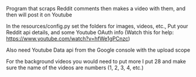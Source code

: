Program that scraps Reddit comments then makes a video with them, and then will post it on Youtube


In the resources/config.py set the folders for images, videos, etc., Put your Reddit api details, and some Youtube OAuth info (Watch this for help: https://www.youtube.com/watch?v=hfWe1gPCnzc)

Also need Youtube Data api from the Google console with the upload scope

For the background videos you would need to put more I put 28 and make sure the name of the videos are numbers (1, 2, 3, 4, etc.)

